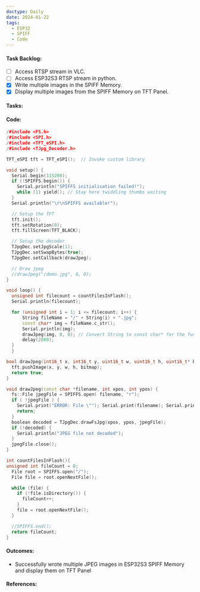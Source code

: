```yaml
---
doctype: Daily
date: 2024-01-22
tags:
  - ESP32
  - SPIFF
  - Code
---
```

#### Task Backlog:

- [ ] Access RTSP stream in VLC.
- [ ] Access ESP32S3 RTSP stream in python.
- [x] Write multiple images in the SPIFF Memory.
- [x] Display multiple images from the SPIFF Memory on TFT Panel.
#### Tasks:


#### Code:

```cpp
/#include <FS.h>
/#include <SPI.h>
/#include <TFT_eSPI.h>
/#include <TJpg_Decoder.h>

TFT_eSPI tft = TFT_eSPI();  // Invoke custom library

void setup() {
  Serial.begin(115200);
  if (!SPIFFS.begin()) {
    Serial.println("SPIFFS initialisation failed!");
    while (1) yield(); // Stay here twiddling thumbs waiting
  }
  Serial.println("\r\nSPIFFS available!");

  // Setup the TFT
  tft.init();
  tft.setRotation(0);
  tft.fillScreen(TFT_BLACK);

  // Setup the decoder
  TJpgDec.setJpgScale(1);
  TJpgDec.setSwapBytes(true);
  TJpgDec.setCallback(drawJpeg);

  // Draw jpeg
  //drawJpeg("/demo.jpg", 0, 0);
}

void loop() {
  unsigned int filecount = countFilesInFlash();
  Serial.println(filecount);

  for (unsigned int i = 1; i <= filecount; i++) {
      String fileName = "/" + String(i) + ".jpg";
      const char* img = fileName.c_str();
      Serial.println(img);
      drawJpeg(img, 0, 0); // Convert String to const char* for the function
      delay(2000);
  }
  }

bool drawJpeg(int16_t x, int16_t y, uint16_t w, uint16_t h, uint16_t* bitmap) {
  tft.pushImage(x, y, w, h, bitmap);
  return true;
}

void drawJpeg(const char *filename, int xpos, int ypos) {
  fs::File jpegFile = SPIFFS.open( filename, "r");
  if ( !jpegFile ) {
    Serial.print("ERROR: File \""); Serial.print(filename); Serial.println ("\" not found!");
    return;
  }
  boolean decoded = TJpgDec.drawFsJpg(xpos, ypos, jpegFile);
  if (!decoded) {
    Serial.println("JPEG file not decoded");
  }
  jpegFile.close();
}

int countFilesInFlash(){
unsigned int fileCount = 0;
  File root = SPIFFS.open("/");
  File file = root.openNextFile();

  while (file) {
    if (!file.isDirectory()) {
      fileCount++;
    }
    file = root.openNextFile();
  }

  //SPIFFS.end();
  return fileCount;
}
```
#### Outcomes:

- Successfully wrote multiple JPEG images in ESP32S3 SPIFF Memory and display them on TFT Panel
#### References:
